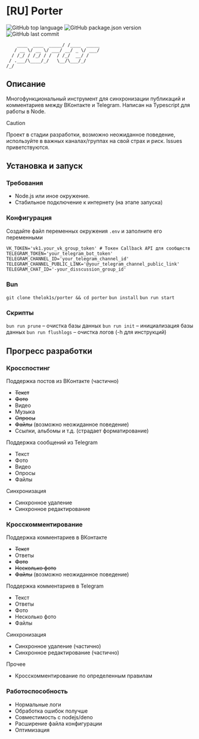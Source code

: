 # [RU] Porter
![GitHub top language](https://img.shields.io/github/languages/top/thelok1s/porter)
![GitHub package.json version](https://img.shields.io/github/package-json/v/thelok1s/porter)
![GitHub last commit](https://img.shields.io/github/last-commit/thelok1s/porter)
```
    ____  ____  _____/ /____  _____
   / __ \/ __ \/ ___/ __/ _ \/ ___/
  / /_/ / /_/ / /  / /_/  __/ /
 / .___/\____/_/   \__/\___/_/
/_/
```
## Описание
Многофункциональный инструмент для синхронизации публикаций и комментариев между ВКонтакте и Telegram.
Написан на Typescript для работы в Node.

> [!CAUTION]
> Проект в стадии разработки, возможно неожиданное поведение, используйте в важных каналах/группах на свой страх и риск.
> Issues приветствуются.

## Установка и запуск
### Требования
* Node.js или иное окружение.
* Стабильное подключение к интернету (на этапе запуска)
### Конфигурация
Создайте файл переменных окружения `.env` и заполните его переменными
```dotenv
VK_TOKEN='vk1.your_vk_group_token' # Токен Callback API для сообществ
TELEGRAM_TOKEN='your_telegram_bot_token'
TELEGRAM_CHANNEL_ID='your_telegram_channel_id'
TELEGRAM_CHANNEL_PUBLIC_LINK='@your_telegram_channel_public_link'
TELEGRAM_CHAT_ID='-your_disscussion_group_id'
```

### Bun
`git clone thelok1s/porter && cd porter`
`bun install`
`bun run start`

### Скрипты
`bun run prune` – очистка базы данных
`bun run init` – инициализация базы данных
`bun run flushlogs` – очистка логов (-h для инструкций)

## Прогресс разработки
### Кросспостинг
Поддержка постов из ВКонтакте (частично)
* ~~Текст~~
* ~~Фото~~
* Видео
* Музыка
* ~~Опросы~~
* ~~Файлы~~ (возможно неожиданное поведение)
* Ссылки, альбомы и т.д. (страдает форматирование)

Поддержка сообщений из Telegram
* Текст
* Фото
* Видео
* Опросы
* Файлы

Синхронизация
* Синхронное удаление
* Синхронное редактирование

### Кросскомментирование
Поддержка комментариев в ВКонтакте
* ~~Текст~~
* Ответы
* ~~Фото~~
* ~~Несколько фото~~
* ~~Файлы~~ (возможно неожиданное поведение)

Поддержка комментариев в Telegram
* Текст
* Ответы
* Фото
* Несколько фото
* Файлы

Синхронизация
* Синхронное удаление (частично)
* Синхронное редактирование (частично)

Прочее
* Кросскомментирование по определенным правилам

### Работоспособность
* Нормальные логи
* Обработка ошибок получше
* Совместимость с nodejs/deno
* Расширение файла конфигурации
* Оптимизация
